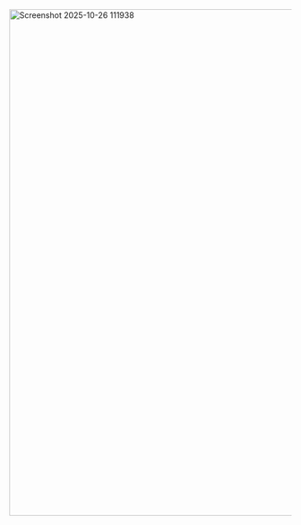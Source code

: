 <img width="1040" height="903" alt="Screenshot 2025-10-26 111938" src="https://github.com/user-attachments/assets/c3fecb20-0148-40c2-9c2a-a5fe235aa4f4" />
